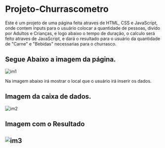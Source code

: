 # Projeto-Churrascometro
<p>Este é um projeto de uma página feita atraves de HTML, CSS e JavaScript,
  onde contem inputs para o usuário colocar a quantidade de pessoas,
  divido por Adultos e Crianças, e logo abaixo o tempo de duração,
  o calculo será feito atraves de JavaScript, e dará o resultado para
  o usuário da quantidade de "Carne" e "Bebidas" necessarias para o churrasco.
  
  <h2>Segue Abaixo a imagem da página.</h2>
  
  
  ![im1](https://user-images.githubusercontent.com/106400520/171494559-f7888c75-f620-4986-91a9-9c119b3768c5.png)
  
  
  <p>Na imagem abaixo irá mostrar o local que o usuário irá inserir os dados.</p>
  
  <h2>Imagem da caixa de dados.</h2>
  
  
  ![im2](https://user-images.githubusercontent.com/106400520/171494837-1c69d6f7-d0da-4c2d-ac20-6761ec0fdab7.png)
  
  
  <h2>Imagem com o Resultado<h2>


![im3](https://user-images.githubusercontent.com/106400520/171494956-70f4c381-a395-4329-a523-d120b58daf45.png)

